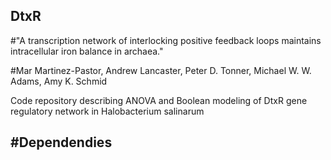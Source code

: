 ## DtxR
#"A transcription network of interlocking positive feedback loops maintains intracellular iron balance in archaea."

#Mar Martinez-Pastor, Andrew Lancaster, Peter D. Tonner, Michael W. W. Adams, Amy K. Schmid


Code repository describing ANOVA and Boolean modeling of DtxR gene regulatory network in Halobacterium salinarum

#Dependendies
-

